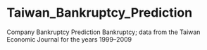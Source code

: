 # Taiwan_Bankruptcy_Prediction
Company Bankruptcy Prediction Bankruptcy; data from the Taiwan Economic Journal for the years 1999–2009
